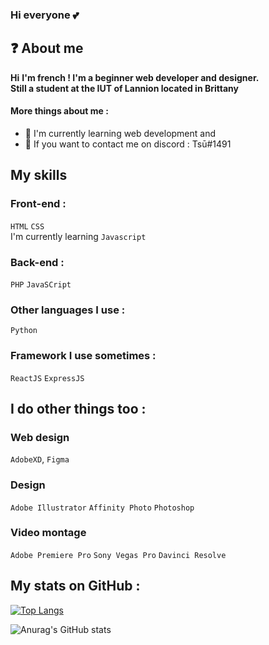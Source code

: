 
### Hi everyone 💕

## ❓ About me

**Hi**
**I'm french ! I'm a beginner web developer and designer.** \
**Still a student at the IUT of Lannion located in Brittany**

#### More things about me :

- 📂 I'm currently learning web development and 
- 💭 If you want to contact me on discord : Tsū#1491

## My skills

### Front-end :
`HTML` `CSS` 
\
I'm currently learning `Javascript`

### Back-end :
`PHP` `JavaSCript` 

### Other languages I use :
`Python`

### Framework I use sometimes :
`ReactJS` `ExpressJS`

## I do other things too :
  
### Web design
`AdobeXD`, `Figma`


### Design
`Adobe Illustrator`
`Affinity Photo`
`Photoshop`


### Video montage
`Adobe Premiere Pro`
`Sony Vegas Pro`
`Davinci Resolve`


## My stats on GitHub :

[![Top Langs](https://github-readme-stats.vercel.app/api/top-langs/?username=Lola0810&layout=compact)](https://github.com/anuraghazra/github-readme-stats)

![Anurag's GitHub stats](https://github-readme-stats.vercel.app/api?username=Lola0810&show_icons=true&theme=onedark)
